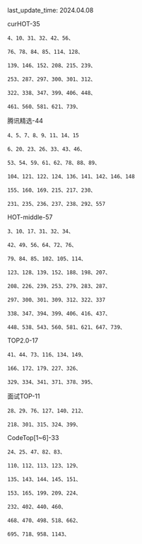 last_update_time: 2024.04.08

curHOT-35

    4、10、31、32、42、56、

    76、78、84、85、114、128、

    139、146、152、208、215、239、

    253、287、297、300、301、312、

    322、338、347、399、406、448、

    461、560、581、621、739、

腾讯精选-44

    4、5、7、8、9、11、14、15
    
    6、20、23、26、33、43、46、
    
    53、54、59、61、62、78、88、89、
    
    104、121、122、124、136、141、142、146、148
    
    155、160、169、215、217、230、
    
    231、235、236、237、238、292、557


HOT-middle-57

    3、10、17、31、32、34、
    
    42、49、56、64、72、76、
    
    79、84、85、102、105、114、
    
    123、128、139、152、188、198、207、
    
    208、226、239、253、279、283、287、
    
    297、300、301、309、312、322、337
    
    338、347、394、399、406、416、437、
    
    448、538、543、560、581、621、647、739、

TOP2.0-17

    41、44、73、116、134、149、
    
    166、172、179、227、326、
    
    329、334、341、371、378、395、

面试TOP-11

    28、29、76、127、140、212、
    
    218、301、315、324、399、

CodeTop[1~6]-33

    24、25、47、82、83、
    
    110、112、113、123、129、
    
    135、143、144、145、151、
    
    153、165、199、209、224、
    
    232、402、440、460、
    
    468、470、498、518、662、
    
    695、718、958、1143、